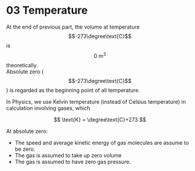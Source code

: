 # 03 Temperature

At the end of previous part, the volume at temperature $$-273\degree\text{C}$$ is $$0\text{ m}^3$$ theoretically.  
Absolute zero \($$-273\degree\text{C}$$\) is regarded as the beginning point of all temperature.

In Physics, we use Kelvin temperature \(instead of Celsius temperature\) in calculation involving gases, which

$$
\text{K} = \degree\text{C}+273
$$

At absolute zero:

* The speed and average kinetic energy of gas molecules are assume to be zero.
* The gas is assumed to take up zero volume
* The gas is assumed to have zero gas pressure.

